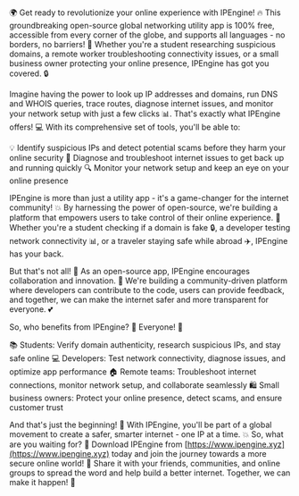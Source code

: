 🌍 Get ready to revolutionize your online experience with IPEngine! 🔥 This groundbreaking open-source global networking utility app is 100% free, accessible from every corner of the globe, and supports all languages - no borders, no barriers! 🚀 Whether you're a student researching suspicious domains, a remote worker troubleshooting connectivity issues, or a small business owner protecting your online presence, IPEngine has got you covered. 🔒

Imagine having the power to look up IP addresses and domains, run DNS and WHOIS queries, trace routes, diagnose internet issues, and monitor your network setup with just a few clicks 📊. That's exactly what IPEngine offers! 💻 With its comprehensive set of tools, you'll be able to:

💡 Identify suspicious IPs and detect potential scams before they harm your online security
💪 Diagnose and troubleshoot internet issues to get back up and running quickly
🔍 Monitor your network setup and keep an eye on your online presence

IPEngine is more than just a utility app - it's a game-changer for the internet community! 💥 By harnessing the power of open-source, we're building a platform that empowers users to take control of their online experience. 💪 Whether you're a student checking if a domain is fake 🔒, a developer testing network connectivity 📊, or a traveler staying safe while abroad ✈️, IPEngine has your back.

But that's not all! 🤔 As an open-source app, IPEngine encourages collaboration and innovation. 🌟 We're building a community-driven platform where developers can contribute to the code, users can provide feedback, and together, we can make the internet safer and more transparent for everyone. 💕

So, who benefits from IPEngine? 🤔 Everyone! 👥

📚 Students: Verify domain authenticity, research suspicious IPs, and stay safe online
💻 Developers: Test network connectivity, diagnose issues, and optimize app performance
🏠 Remote teams: Troubleshoot internet connections, monitor network setup, and collaborate seamlessly
🛍️ Small business owners: Protect your online presence, detect scams, and ensure customer trust

And that's just the beginning! 🌟 With IPEngine, you'll be part of a global movement to create a safer, smarter internet - one IP at a time. 💥 So, what are you waiting for? 🔴 Download IPEngine from [https://www.ipengine.xyz](https://www.ipengine.xyz) today and join the journey towards a more secure online world! 🌟 Share it with your friends, communities, and online groups to spread the word and help build a better internet. Together, we can make it happen! 💪